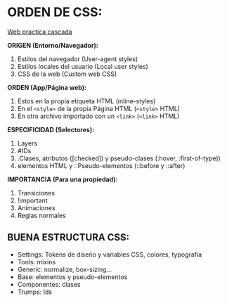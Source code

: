 # ORDEN DE CSS:

[Web practica cascada](https://2019.wattenberger.com/blog/css-cascade)

**ORIGEN (Entorno/Navegador):**

1. Estilos del navegador (User-agent styles)
2. Estilos locales del usuario (Local user styles)
3. CSS de la web (Custom web CSS)

**ORDEN (App/Página web):**

1. Estos en la propia etiqueta HTML (inline-styles)
2. En el `<style>` de la propia Página HTML (`<style>` HTML)
3. En otro archivo importado con un `<link>` (`<link>` HTML)

**ESPECIFICIDAD (Selectores):**

1. Layers
2. #IDs
3. .Clases, atributos ([checked]) y pseudo-clases (:hover, :first-of-type))
4. elementos HTML y ::Pseudo-elementos (::before y ::after)

**IMPORTANCIA (Para una propiedad):**

1. Transiciones
2. !important
3. Animaciones
4. Reglas normales

## BUENA ESTRUCTURA CSS:

* Settings: Tokens de diseño y variables CSS, colores, typografia
* Tools: mixins
* Generic: normalize, box-sizing...
* Base: elementos y pseudo-elementos
* Componentes: clases
* Trumps: Ids
